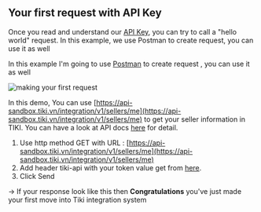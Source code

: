 ## Your first request with API Key

Once you read and understand our [API Key](#api-key), you can try to call a "hello world" request.
In this example, we use Postman to create request, you can use it as well

In this example I'm going to use [Postman](https://documenter.getpostman.com/view/4164542/SWEDyZ6r?version=latest) to create request , you can use it as well 

![making your first request](https://salt.tikicdn.com/ts/docs/35/42/3e/45bf97706356b9a4f79309f222d3f8b7.png)

In this demo, You can use [https://api-sandbox.tiki.vn/integration/v1/sellers/me](https://api-sandbox.tiki.vn/integration/v1/sellers/me) to get your seller information in TIKI. You can have a look at API docs [here](#get-seller) for detail.

1. Use http method GET with URL : [https://api-sandbox.tiki.vn/integration/v1/sellers/me](https://api-sandbox.tiki.vn/integration/v1/sellers/me) 
2. Add header tiki-api with your token value get from [here](#api-key).
3. Click Send

→ If your response look like this then **Congratulations** you've just made your first move into Tiki integration system
